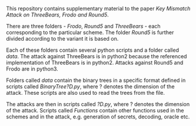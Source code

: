 This repository contains supplementary material to the paper *Key Mismatch Attack on ThreeBears, Frodo and
Round5*.

There are three folders - *Frodo*, *Round5* and *ThreeBears* - each corresponding to the particular scheme. The folder *Round5* is further divided 
according to the variant it is based on.

Each of these folders contain several python scripts and a folder called *data*. The attack against ThreeBears is in python2 because the referenced implementation of ThreeBears is
in python2. Attacks against Round5 and Frodo are in python3. 

Folders called *data* contain the binary trees in a specific format defined in scripts called *BinaryTree?D.py*, where ? denotes the dimension of the attack. These scripts are also used to read the trees from the file. 

The attacks are then in scripts called *?D.py*, where ? denotes the dimension of the attack. Scripts called *Functions* contain other functions used in the schemes and in the attack,
e.g. generation of secrets, decoding, oracle etc. 



